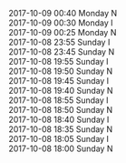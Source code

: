 2017-10-09 00:40 Monday  N  
2017-10-09 00:30 Monday  I  
2017-10-09 00:25 Monday  N  
2017-10-08 23:55 Sunday  I  
2017-10-08 23:45 Sunday  N  
2017-10-08 19:55 Sunday  I  
2017-10-08 19:50 Sunday  N  
2017-10-08 19:45 Sunday  I  
2017-10-08 19:40 Sunday  N  
2017-10-08 18:55 Sunday  I  
2017-10-08 18:50 Sunday  N  
2017-10-08 18:40 Sunday  I  
2017-10-08 18:35 Sunday  N  
2017-10-08 18:05 Sunday  I  
2017-10-08 18:00 Sunday  N  
